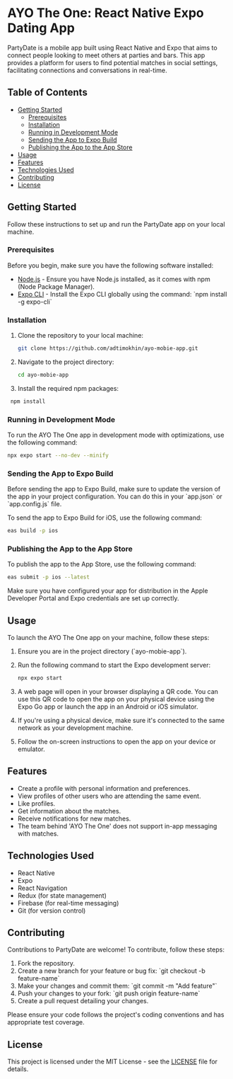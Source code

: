 # AYO The One: React Native Expo Dating App

PartyDate is a mobile app built using React Native and Expo that aims to connect people looking to meet others at parties and bars. This app provides a platform for users to find potential matches in social settings, facilitating connections and conversations in real-time.

## Table of Contents

- [Getting Started](#getting-started)
  - [Prerequisites](#prerequisites)
  - [Installation](#installation)
  - [Running in Development Mode](#running-in-development-mode)
  - [Sending the App to Expo Build](#sending-the-app-to-expo-build)
  - [Publishing the App to the App Store](#publishing-the-app-to-the-app-store)
- [Usage](#usage)
- [Features](#features)
- [Technologies Used](#technologies-used)
- [Contributing](#contributing)
- [License](#license)

## Getting Started

Follow these instructions to set up and run the PartyDate app on your local machine.

### Prerequisites

Before you begin, make sure you have the following software installed:

- [Node.js](https://nodejs.org/) - Ensure you have Node.js installed, as it comes with npm (Node Package Manager).
- [Expo CLI](https://docs.expo.dev/workflow/expo-cli/) - Install the Expo CLI globally using the command: \`npm install -g expo-cli\`

### Installation

1. Clone the repository to your local machine:

   ```bash
   git clone https://github.com/adtimokhin/ayo-mobie-app.git
   ```

2. Navigate to the project directory:

   ```bash
   cd ayo-mobie-app
   ```

3. Install the required npm packages:

  ```bash
   npm install
   ```

### Running in Development Mode

To run the AYO The One app in development mode with optimizations, use the following command:

```bash
npx expo start --no-dev --minify
```

### Sending the App to Expo Build

Before sending the app to Expo Build, make sure to update the version of the app in your project configuration. You can do this in your \`app.json\` or \`app.config.js\` file.

To send the app to Expo Build for iOS, use the following command:

```bash
eas build -p ios
```

### Publishing the App to the App Store

To publish the app to the App Store, use the following command:

```bash
eas submit -p ios --latest
```

Make sure you have configured your app for distribution in the Apple Developer Portal and Expo credentials are set up correctly.

## Usage

To launch the AYO The One app on your machine, follow these steps:

1. Ensure you are in the project directory (\`ayo-mobie-app\`).

2. Run the following command to start the Expo development server:

   ```bash
   npx expo start
   ```

3. A web page will open in your browser displaying a QR code. You can use this QR code to open the app on your physical device using the Expo Go app or launch the app in an Android or iOS simulator.

4. If you're using a physical device, make sure it's connected to the same network as your development machine.

5. Follow the on-screen instructions to open the app on your device or emulator.

## Features

- Create a profile with personal information and preferences.
- View profiles of other users who are attending the same event.
- Like profiles.
- Get information about the matches.
- Receive notifications for new matches.
- The team behind 'AYO The One' does not support in-app messaging with matches.

## Technologies Used

- React Native
- Expo
- React Navigation
- Redux (for state management)
- Firebase (for real-time messaging)
- Git (for version control)

## Contributing

Contributions to PartyDate are welcome! To contribute, follow these steps:

1. Fork the repository.
2. Create a new branch for your feature or bug fix: \`git checkout -b feature-name\`
3. Make your changes and commit them: \`git commit -m "Add feature"\`
4. Push your changes to your fork: \`git push origin feature-name\`
5. Create a pull request detailing your changes.

Please ensure your code follows the project's coding conventions and has appropriate test coverage.

## License

This project is licensed under the MIT License - see the [LICENSE](LICENSE) file for details.

